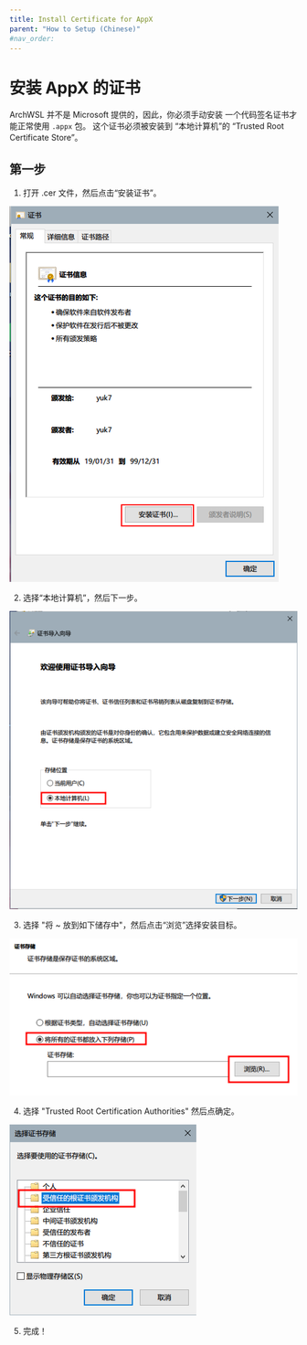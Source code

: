```yaml
---
title: Install Certificate for AppX
parent: "How to Setup (Chinese)"
#nav_order:
---
```


# 安装 AppX 的证书

ArchWSL 并不是 Microsoft 提供的，因此，你必须手动安装
一个代码签名证书才能正常使用 `.appx` 包。
这个证书必须被安装到 “本地计算机”的 “Trusted Root Certificate Store”。

## 第一步

1. 打开 .cer 文件，然后点击“安装证书”。

![screenshot1](img/cert/1.install.png)

2. 选择“本地计算机”，然后下一步。

![screenshot2](img/cert/2.to-localmachine.png)

3. 选择 "将 ~ 放到如下储存中"，然后点击“浏览”选择安装目标。

![screenshot3](img/cert/3.to-following.png)

4. 选择 "Trusted Root Certification Authorities" 然后点确定。

![screenshot4](img/cert/4.to-rootstore.png)

5. 完成！
